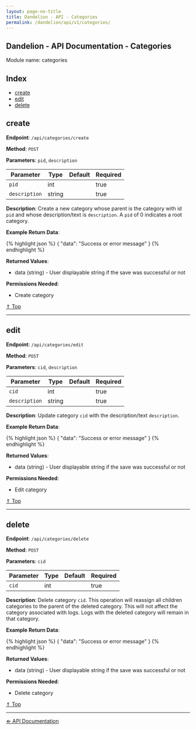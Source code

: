 ```yaml
---
layout: page-no-title
title: Dandelion - API - Categories
permalink: /dandelion/api/v1/categories/
---
```


Dandelion - API Documentation - Categories
------------------------------------------

Module name: categories

Index
-----

- [create](#create)
- [edit](#edit)
- [delete](#delete)

create
------

**Endpoint**: `/api/categories/create`

**Method**: `POST`

**Parameters**: `pid`, `description`

| Parameter     | Type   | Default | Required |
|---------------|--------|---------|----------|
| `pid`         | int    |         | true     |
| `description` | string |         | true     |

**Description**: Create a new category whose parent is the category with id `pid` and whose description/text is `description`. A `pid` of 0 indicates a root category.

**Example Return Data**:

{% highlight json %}
{
	"data": "Success or error message"
}
{% endhighlight %}

**Returned Values**:

- data (string) - User displayable string if the save was successful or not

**Permissions Needed**:

- Create category

[&#8657; Top](#index)

* * * * *

edit
----

**Endpoint**: `/api/categories/edit`

**Method**: `POST`

**Parameters**: `cid`, `description`

| Parameter     | Type   | Default | Required |
|---------------|--------|---------|----------|
| `cid`         | int    |         | true     |
| `description` | string |         | true     |

**Description**: Update category `cid` with the description/text `description`.

**Example Return Data**:

{% highlight json %}
{
	"data": "Success or error message"
}
{% endhighlight %}

**Returned Values**:

- data (string) - User displayable string if the save was successful or not

**Permissions Needed**:

- Edit category

[&#8657; Top](#index)

* * * * *

delete
----

**Endpoint**: `/api/categories/delete`

**Method**: `POST`

**Parameters**: `cid`

| Parameter     | Type   | Default | Required |
|---------------|--------|---------|----------|
| `cid`         | int    |         | true     |

**Description**: Delete category `cid`. This operation will reassign all children categories to the parent of the deleted category. This will not affect the category associated with logs. Logs with the deleted category will remain in that category.

**Example Return Data**:

{% highlight json %}
{
	"data": "Success or error message"
}
{% endhighlight %}

**Returned Values**:

- data (string) - User displayable string if the save was successful or not

**Permissions Needed**:

- Delete category

[&#8657; Top](#index)

* * * * *

[&#8656; API Documentation](/dandelion/api/v1)

